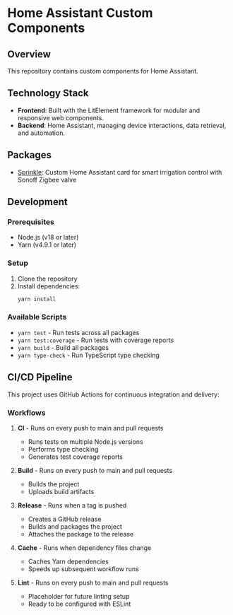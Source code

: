 # Home Assistant Custom Components

## Overview
This repository contains custom components for Home Assistant.

## Technology Stack
- **Frontend**: Built with the LitElement framework for modular and responsive web components.
- **Backend**: Home Assistant, managing device interactions, data retrieval, and automation.

## Packages
- [Sprinkle](./packages/sprinkle/README.md): Custom Home Assistant card for smart irrigation control with Sonoff Zigbee valve

## Development

### Prerequisites
- Node.js (v18 or later)
- Yarn (v4.9.1 or later)

### Setup
1. Clone the repository
2. Install dependencies:
   ```bash
   yarn install
   ```

### Available Scripts
- `yarn test` - Run tests across all packages
- `yarn test:coverage` - Run tests with coverage reports
- `yarn build` - Build all packages
- `yarn type-check` - Run TypeScript type checking

## CI/CD Pipeline

This project uses GitHub Actions for continuous integration and delivery:

### Workflows

1. **CI** - Runs on every push to main and pull requests
   - Runs tests on multiple Node.js versions
   - Performs type checking
   - Generates test coverage reports

2. **Build** - Runs on every push to main and pull requests
   - Builds the project
   - Uploads build artifacts

3. **Release** - Runs when a tag is pushed
   - Creates a GitHub release
   - Builds and packages the project
   - Attaches the package to the release

4. **Cache** - Runs when dependency files change
   - Caches Yarn dependencies
   - Speeds up subsequent workflow runs

5. **Lint** - Runs on every push to main and pull requests
   - Placeholder for future linting setup
   - Ready to be configured with ESLint

